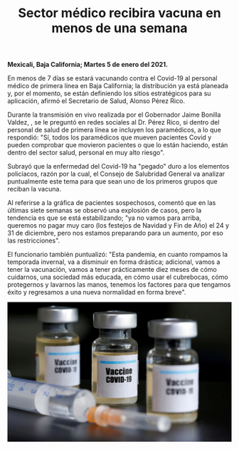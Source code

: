 ﻿---
layout: blog
title: "Sector médico recibira vacuna en menos de una semana"
Date: 2021-01-05
categories: mexicali
permalink: /:categories/:title:output_ext
image: /img/cnr/2021-01-05-sector-medico-recibira-vacuna-en-menos-de-una-semana.jpg
alt: "Sector médico recibira vacuna en menos de una semana"
autor:
---


**Mexicali, Baja California; Martes 5 de enero del 2021.** 


En menos de 7 días se estará vacunando contra el Covid-19 al personal médico de primera línea en Baja California; la distribución ya está planeada y, por el momento, se están definiendo los sitios estratégicos para su aplicación, afirmó el Secretario de Salud, Alonso Pérez Rico. 


Durante la transmisión en vivo realizada por el Gobernador Jaime Bonilla Valdez, , se le preguntó en redes sociales al Dr. Pérez Rico, si dentro del personal de salud de primera línea se incluyen los paramédicos, a lo que respondió: "Sí, todos los paramédicos que mueven pacientes Covid y pueden comprobar que movieron pacientes o que lo están haciendo, están dentro del sector salud, personal en muy alto riesgo". 


Subrayó que la enfermedad del Covid-19 ha "pegado" duro a los elementos policíacos, razón por la cual, el Consejo de Salubridad General va analizar puntualmente este tema para que sean uno de los primeros grupos que reciban la vacuna. 


Al referirse a la gráfica de pacientes sospechosos, comentó que en las últimas siete semanas se observó una explosión de casos, pero la tendencia es que se está estabilizando; "ya no vamos para arriba, queremos no pagar muy caro (los festejos de Navidad y Fin de Año) el 24 y 31 de diciembre, pero nos estamos preparando para un aumento, por eso las restricciones". 


El funcionario también puntualizó: "Esta pandemia, en cuanto rompamos la temporada invernal, va a disminuir en forma drástica; adicional, vamos a tener la vacunación, vamos a tener prácticamente diez meses de cómo cuidarnos, una sociedad más educada, en cómo usar el cubrebocas, cómo protegernos y lavarnos las manos, tenemos los factores para que tengamos éxito y regresamos a una nueva normalidad en forma breve".

<div id="carouselExampleSlidesOnly" class="carousel slide" data-ride="carousel">
  <div class="carousel-inner">
    <div class="carousel-item active">
       <img class="d-block w-100" src="/img/cnr/2021-01-05-sector-medico-recibira-vacuna-en-menos-de-una-semana.jpg" loading="lazy"  alt="Sector médico recibira vacuna en menos de una semana">
    </div>
  </div>
</div>